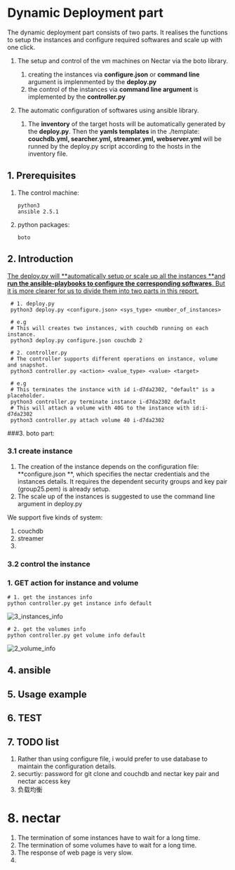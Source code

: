 # Dynamic Deployment part

The dynamic deployment part consists of two parts. It realises the functions to setup the instances and configure required softwares and scale up with one click.

1. The setup and control of the vm machines on Nectar via the boto library.
   1. creating the instances via **configure.json** or **command line** argument is implenmented by the **deploy.py**
   2. the control of the instances via **command line argument** is implemented by the **controller.py**


2. The automatic configuration of softwares using ansible library.
   1. The **inventory** of the target hosts will be automatically generated by the **deploy.py**. Then the **yamls templates** in the ./template: **couchdb.yml, searcher.yml, streamer.yml, webserver.yml** will be runned by the deploy.py script according to the hosts in the inventory file.

## 1. Prerequisites

1. The control machine:

   ```shell
   python3
   ansible 2.5.1
   ```

2. python packages:

   ```
   boto
   ```

## 2. Introduction

<u>The deploy.py will **automatically setup or scale up all the instances **and **run the ansible-playbooks to configure the corresponding softwares**. But it is more clearer for us to divide them into two parts in this report.</u>

```shell
 # 1. deploy.py
 python3 deploy.py <configure.json> <sys_type> <number_of_instances>
 
 # e.g
 # This will creates two instances, with couchdb running on each instance.
 python3 deploy.py configure.json couchdb 2
 
 # 2. controller.py
 # The controller supports different operations on instance, volume   and snapshot.
 python3 controller.py <action> <value_type> <value> <target>
 
 # e.g
 # This terminates the instance with id i-d7da2302, "default" is a placeholder.
 python3 controller.py terminate instance i-d7da2302 default
 # This will attach a volume with 40G to the instance with id:i-d7da2302
 python3 controller.py attach volume 40 i-d7da2302
```

###3. boto part:

### 3.1 create instance

1. The creation of the instance depends on the configuration file: **configure.json **, which specifies the nectar credentials and the instances details. It requires the dependent security groups and key pair (group25.pem) is already setup.
2. The scale up of the instances is suggested to use the command line argument in deploy.py



We support five kinds of system:

1. couchdb
2. streamer
3. ​

### 3.2 control the instance

### 1. GET action for instance and volume

```shell
# 1. get the instances info
python controller.py get instance info default
```

![3_instances_info](/Users/youshaoxiao/PycharmProjects/cluster_and_cloud_2018/1_vm_scripts/2_vm_setup/0_default2/readme_images/3_instances_info.jpg)

```shell
# 2. get the volumes info
python controller.py get volume info default
```

![2_volume_info](/Users/youshaoxiao/PycharmProjects/cluster_and_cloud_2018/1_vm_scripts/2_vm_setup/0_default2/readme_images/2_volume_info.jpg)



## 

## 4. ansible



## 5. Usage example



## 6. TEST





## 7. TODO list

1. Rather than using configure file, i would prefer to use database to maintain the configuration details.
2. securtiy: password for git clone and couchdb and nectar key pair and nectar access key
3. 负载均衡



# 8. nectar

1. The termination of some instances have to wait for a long time.
2. The termination of some volumes have to wait for a long time.
3. The response of web page is very slow.
4. ​